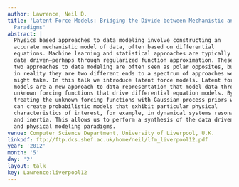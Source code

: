 ```yaml
---
author: Lawrence, Neil D.
title: 'Latent Force Models: Bridging the Divide between Mechanistic and Data Modelling
  Paradigms'
abstract: |
  Physics based approaches to data modeling involve constructing an
  accurate mechanistic model of data, often based on differential
  equations. Machine learning and statistical approaches are typically
  data driven—perhaps through regularized function approximation. These
  two approaches to data modeling are often seen as polar opposites, but
  in reality they are two different ends to a spectrum of approaches we
  might take. In this talk we introduce latent force models. Latent force
  models are a new approach to data representation that model data through
  unknown forcing functions that drive differential equation models. By
  treating the unknown forcing functions with Gaussian process priors we
  can create probabilistic models that exhibit particular physical
  characteristics of interest, for example, in dynamical systems resonance
  and inertia. This allows us to perform a synthesis of the data driven
  and physical modeling paradigms.
venue: Computer Science Department, University of Liverpool, U.K.
linkpdf: ftp://ftp.dcs.shef.ac.uk/home/neil/lfm_liverpool12.pdf
year: '2012'
month: '5'
day: '2'
layout: talk
key: Lawrence:liverpool12
---
```

